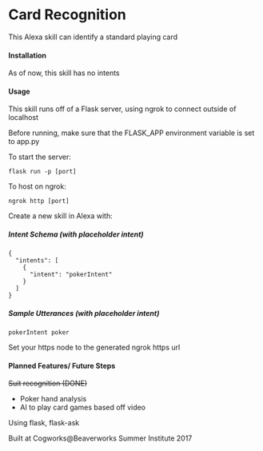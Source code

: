 # Card Recognition
This Alexa skill can identify a standard playing card

#### Installation

As of now, this skill has no intents

#### Usage

This skill runs off of a Flask server, using ngrok to connect outside of localhost

Before running, make sure that the FLASK\_APP environment variable is set to app.py

To start the server:
```
flask run -p [port]
```

To host on ngrok:
```
ngrok http [port]
```

Create a new skill in Alexa with:

##### Intent Schema (with placeholder intent) 
```
{
  "intents": [
    {
      "intent": "pokerIntent"
    }
  ]
}

```
##### Sample Utterances (with placeholder intent)
```
pokerIntent poker
```

Set your https node to the generated ngrok https url

#### Planned Features/ Future Steps

~~Suit recognition (DONE)~~
* Poker hand analysis
* AI to play card games based off video


Using flask, flask-ask

Built at Cogworks@Beaverworks Summer Institute 2017
